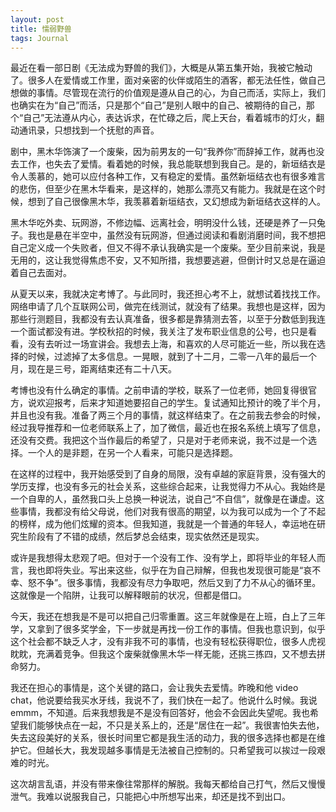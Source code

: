 ```yaml
---
layout: post
title: 懦弱野兽
tags: Journal
---
```


最近在看一部日剧《无法成为野兽的我们》，大概是从第五集开始，我被它触动了。很多人在爱情或工作里，面对亲密的伙伴或陌生的酒客，都无法任性，做自己想做的事情。尽管现在流行的价值观是遵从自己的心，为自己而活，实际上，我们也确实在为“自己”而活，只是那个“自己”是别人眼中的自己、被期待的自己，那个“自己”无法遵从内心，表达诉求，在忙碌之后，爬上天台，看着城市的灯火，翻动通讯录，只想找到一个抚慰的声音。

剧中，黑木华饰演了一个废柴，因为前男友的一句“我养你”而辞掉工作，就再也没去工作，也失去了爱情。看着她的时候，我总能联想到我自己。是的，新垣结衣是令人羡慕的，她可以应付各种工作，又有稳定的爱情。虽然新垣结衣也有很多难言的悲伤，但至少在黑木华看来，是这样的，她那么漂亮又有能力。我就是在这个时候，想到了自己很像黑木华，我羡慕着新垣结衣，又幻想成为新垣结衣这样的人。

黑木华吃外卖、玩网游，不修边幅、远离社会，明明没什么钱，还硬是养了一只兔子。我也是悬在半空中，虽然没有玩网游，但通过阅读和看剧消磨时间，我不想把自己定义成一个失败者，但又不得不承认我确实是一个废柴。至少目前来说，我是无用的，这让我觉得焦虑不安，又不知所措，我想要逃避，但倒计时又总是在逼迫着自己去面对。

从夏天以来，我就决定考博了。与此同时，我还担心考不上，就想试着找找工作。网络申请了几个互联网公司，做完在线测试，就没有了结果。我想也是这样，因为那些行测题目，我都没有去认真准备，很多都是靠猜测去答，以至于分数低到我连一个面试都没有进。学校秋招的时候，我关注了发布职业信息的公号，也只是看看，没有去听过一场宣讲会。我想去上海，和喜欢的人尽可能近一些，所以我在选择的时候，过滤掉了太多信息。一晃眼，就到了十二月，二零一八年的最后一个月，现在是三号，距离结束还有二十八天。

考博也没有什么确定的事情。之前申请的学校，联系了一位老师，她回复得很官方，说欢迎报考，后来才知道她要招自己的学生。复试通知比预计的晚了半个月，并且也没有我。准备了两三个月的事情，就这样结束了。在之前我去参会的时候，经过我导推荐和一位老师联系上了，加了微信，最近也在报名系统上填写了信息，还没有交费。我把这个当作最后的希望了，只是对于老师来说，我不过是一个选择。一个人的是非题，在另一个人看来，可能只是选择题。

在这样的过程中，我开始感受到了自身的局限，没有卓越的家庭背景，没有强大的学历支撑，也没有多元的社会关系，这些综合起来，让我觉得力不从心。我始终是一个自卑的人，虽然我口头上总换一种说法，说自己“不自信”，就像是在谦虚。这些事情，我都没有给父母说，他们对我有很高的期望，以为我可以成为一个了不起的榜样，成为他们炫耀的资本。但我知道，我就是一个普通的年轻人，幸运地在研究生阶段有了不错的成绩，然后梦总会结束，现实依然还是现实。

或许是我想得太悲观了吧。但对于一个没有工作、没有学上，即将毕业的年轻人而言，我也即将失业。写出来这些，似乎在为自己辩解，但我也发现很可能是“哀不幸、怒不争”。很多事情，我都没有尽力争取吧，然后又到了力不从心的循环里。这就像是一个陷阱，让我可以解释眼前的状况，但都是借口。

今天，我还在想我是不是可以把自己归零重置。这三年就像是在上班，白上了三年学，又拿到了很多奖学金，下一步就是再找一份工作的事情。但我也意识到，似乎这个社会都不缺乏人才，没有非我不可的事情，也没有轻松获得职位，很多人虎视眈眈，充满着竞争。但我这个废柴就像黑木华一样无能，还挑三拣四，又不想去拼命努力。

我还在担心的事情是，这个关键的路口，会让我失去爱情。昨晚和他 video chat，他说要给我买水牙线，我说不了，我们快在一起了。他说什么时候。我说emmm，不知道。后来我想我是不是没有回答好，他会不会因此失望呢。我也希望我们能够快点在一起，不只是关系上的，还是“居住在一起”。我很害怕失去他，失去这段美好的关系，很长时间里它都是我生活的动力，我的很多选择也都是在维护它。但越长大，我发现越多事情是无法被自己控制的。只希望我可以挨过一段艰难的时光。

这次胡言乱语，并没有带来像往常那样的解脱。我每天都给自己打气，然后又慢慢泄气。我难以说服我自己，只能把心中所想写出来，却还是找不到出口。